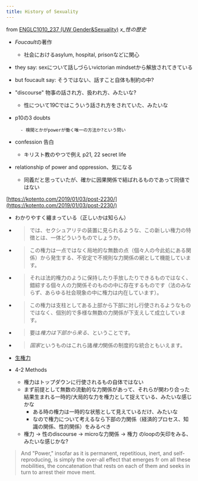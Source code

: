 ```yaml
---
title: History of Sexuality
---
```


from [ENGLC1010_237 (UW Gender&Sexuality)](ENGLC1010_237%20%28UW%20Gender&Sexuality%29.md)
*x_性の歴史*

* *Foucault*の著作
  
  * 社会におけるasylum, hospital, prisonなどに関心
* they say: sexについて話しづらいvictorian mindsetから解放されてきている

* but foucault say: そうではない、話すこと自体も制約の中?

* "discourse" 物事の話され方、扱われ方、みたいな?
  
  * 性について19Cではこういう話され方をされていた、みたいな
* p10の3 doubts
  
  ````
    - 検閲とかがpowerが働く唯一の方法か?という問い
  ````

* confession 告白
  
  * キリスト教のやつで例え p21, 22 secret life
* relationship of power and oppression、気になる
  
  * 同義だと思っていたが、確かに因果関係で結ばれるものであって同値ではない

[https://kotento.com/2019/01/03/post-2230/](https://kotento.com/2019/01/03/post-2230/)

* わかりやすく纏まっている（正しいかは知らん）

* 
   > 
   > では、セクシュアリテの装置に見られるような、この新しい権力の特徴とは、一体どういうものでしょうか。

* 
   > 
   > この権力は一点ではなく局地的な無数の点（個々人の今此処にある関係）から発生する、不安定で不規則な力関係の網として機能しています。

* 
   > 
   > それは法的権力のように保持したり手放したりできるものではなく、錯綜する個々人の力関係そのものの中に存在するものです（法のみならず、あらゆる社会現象の中に権力は内在しています）。

* 
   > 
   > この権力は支柱としてある上部から下部に対し行使されるようなものではなく、個別的で多様な無数の力関係が下支えして成立しています。

* 
   > 
   > 要は*権力は下部から来る*、ということです。

* 
   > 
   > *国家*というものはこれら諸*権力*関係の制度的な統合ともいえます。

* [生権力](%E7%94%9F%E6%A8%A9%E5%8A%9B.md)

* 4-2 Methods
  
  * 権力はトップダウンに行使されるもの自体ではない
  * まず前提として無数の流動的な力関係があって、それらが関わり合った結果生まれる一時的/大局的な力を権力として捉えている、みたいな感じかな
    * ある時の権力は一時的な状態として見えているだけ、みたいな
    * なので権力について考えるなら下部の力関係（経済的プロセス、知識の関係、性的関係）をみるべき
  * 権力 -> 性のdiscourse → microな力関係 → 権力 のloopの矢印をみる、みたいな感じかな?

 > 
 > And  "Power,"  insofar  as  it  is  permanent,  repetitious,  inert,
 > and  self-reproducing,  is  simply  the  over-all  effect  that
 > emerges  fr om  all  these  mobilities,  the  concatenation  that
 > rests on each of them and seeks in turn to arrest their move­
 > ment.
